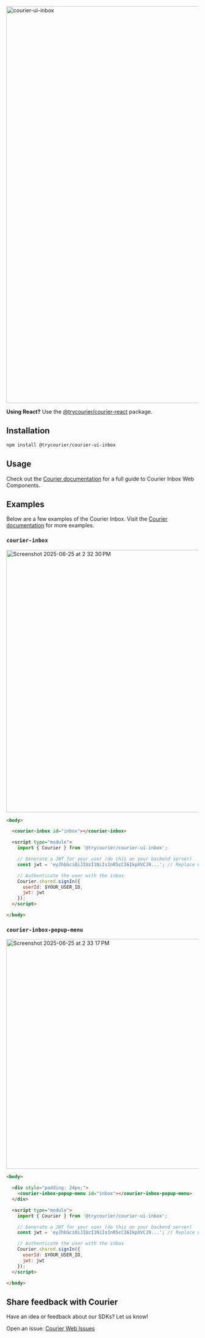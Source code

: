<img width="1040" alt="courier-ui-inbox" src="https://github.com/user-attachments/assets/6227249b-d008-4719-bddc-874f34432376" />

**Using React?** Use the [@trycourier/courier-react](../courier-react/) package.

## Installation

```sh
npm install @trycourier/courier-ui-inbox
```

## Usage

Check out the [Courier documentation](https://www.courier.com/docs/sdk-libraries/courier-ui-inbox-web) for a full guide to Courier Inbox Web Components.

## Examples

Below are a few examples of the Courier Inbox. Visit the [Courier documentation](https://www.courier.com/docs/sdk-libraries/courier-ui-inbox-web) for more examples.

### `courier-inbox`

<img width="688" alt="Screenshot 2025-06-25 at 2 32 30 PM" src="https://github.com/user-attachments/assets/93246c34-3c5a-475e-8e83-7df6acf9bdf3" />

```html
<body>

  <courier-inbox id="inbox"></courier-inbox>

  <script type="module">
    import { Courier } from '@trycourier/courier-ui-inbox';

    // Generate a JWT for your user (do this on your backend server)
    const jwt = 'eyJhbGciOiJIUzI1NiIsInR5cCI6IkpXVCJ9...'; // Replace with actual JWT

    // Authenticate the user with the inbox
    Courier.shared.signIn({
      userId: $YOUR_USER_ID,
      jwt: jwt
    });
  </script>

</body>
```

### `courier-inbox-popup-menu`

<img width="602" alt="Screenshot 2025-06-25 at 2 33 17 PM" src="https://github.com/user-attachments/assets/c3b7f4cc-26c1-4be6-9ed5-a3fc3c0b335b" />

```html
<body>

  <div style="padding: 24px;">
    <courier-inbox-popup-menu id="inbox"></courier-inbox-popup-menu>
  </div>

  <script type="module">
    import { Courier } from '@trycourier/courier-ui-inbox';

    // Generate a JWT for your user (do this on your backend server)
    const jwt = 'eyJhbGciOiJIUzI1NiIsInR5cCI6IkpXVCJ9...'; // Replace with actual JWT

    // Authenticate the user with the inbox
    Courier.shared.signIn({
      userId: $YOUR_USER_ID,
      jwt: jwt
    });
  </script>

</body>
```

## Share feedback with Courier

Have an idea or feedback about our SDKs? Let us know!

Open an issue: [Courier Web Issues](https://github.com/trycourier/courier-web/issues)
